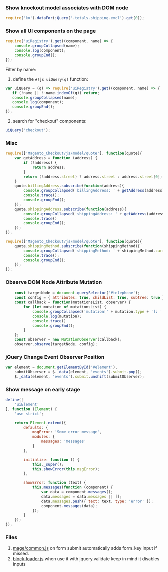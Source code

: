 ### Show knockout model associates with DOM node
```javascript
require('ko').dataFor(jQuery('.totals.shipping.excl').get(0));
```

### Show all UI components on the page
```javascript
require('uiRegistry').get((component, name) => {
    console.groupCollapsed(name); 
    console.log(component); 
    console.groupEnd();
});
```
Filter by name:

1. define the `#!js uiQuery(q)` function:
```javascript
var uiQuery = (q) => require('uiRegistry').get((component, name) => {
   if (!name || !~name.indexOf(q)) return;
   console.groupCollapsed(name); 
   console.log(component);
   console.groupEnd();
});
```
2. search for "checkout" components:
```javascript
uiQuery('checkout');
```

### Misc
```javascript
require(['Magento_Checkout/js/model/quote'], function(quote){
    var getAddress = function (address) {
        if (!address) {
            return address;
        }
        return (!address.street) ? address.street : address.street[0];
    }
    quote.billingAddress.subscribe(function(address){
        console.groupCollapsed('billingAddress: ' + getAddress(address));
        console.trace();
        console.groupEnd();
    });
    quote.shippingAddress.subscribe(function(address){
        console.groupCollapsed('shippingAddress: ' + getAddress(address));
        console.trace()
        console.groupEnd();
    });
});

require(['Magento_Checkout/js/model/quote'], function(quote){
    quote.shippingMethod.subscribe(function(shippingMethod){
        console.groupCollapsed('shippingMethod: ' + shippingMethod.carrier_code + '_' + shippingMethod.method_code);
        console.trace();
        console.groupEnd();
    });
});
``` 

### Observe DOM Node Attribute Mutation
```javascript
    const targetNode = document.querySelector('#telephone');
    const config = { attributes: true, childList: true, subtree: true };
    const callback = function(mutationsList, observer) {
        for (let mutation of mutationsList) {
            console.groupCollapsed('mutation[' + mutation.type + ']: ' + mutation.attributeName);
            console.log(mutation);
            console.trace()
            console.groupEnd();
        }
    };
    const observer = new MutationObserver(callback);
    observer.observe(targetNode, config);
```

### jQuery Change Event Observer Position
```javascript
var element = document.getElementById('#element'),
    submitObserver = $._data(element, 'events').submit.pop();
    $._data(element, 'events').submit.unshift(submitObserver);
``` 

### Show message on early stage
```js
define([
    'uiElement'
], function (Element) {
    'use strict';

    return Element.extend({
        defaults: {
            msgError: 'Some error message',
            modules: {
                messages: 'messages'
            }
        },

        initialize: function () {
            this._super();
            this.showError(this.msgError);
        },

        showError: function (text) {
            this.messages(function (component) {
                var data = component.messages();
                data.messages = data.messages || [];
                data.messages.push({ text: text, type: 'error' });
                component.messages(data);
            });
        }
    });
});
```

### Files

1. [mage/common.js](https://github.com/magento/magento2/blob/2.4-develop/lib/web/mage/common.js) on form submit automatically adds form_key input if missed.
2. [block-loader.js](https://github.com/magento/magento2/blob/2.4-develop/app/code/Magento/Ui/view/base/web/js/block-loader.js) when use it with jquery.validate keep in mind it disables inputs 